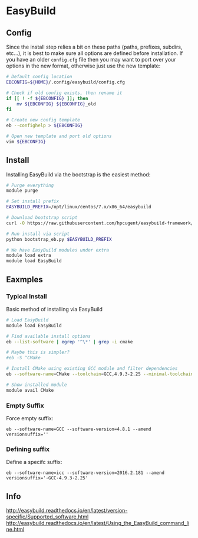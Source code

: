 # EasyBuild

## Config

Since the install step relies a bit on these paths (paths, prefixes, subdirs, etc...), it is best to make sure all options are defined before installation.
If you have an older `config.cfg` file then you may want to port over your options in the new format, otherwise just use the new template:


``` bash
# Default config location
EBCONFIG=${HOME}/.config/easybuild/config.cfg

# Check if old config exists, then rename it
if [[ ! -f ${EBCONFIG} ]]; then
    mv ${EBCONFIG} ${EBCONFIG}_old
fi

# Create new config template
eb --confighelp > ${EBCONFIG}

# Open new template and port old options
vim ${EBCONFIG}
```


## Install

Installing EasyBuild via the bootstrap is the easiest method:

```bash
# Purge everything
module purge

# Set install prefix
EASYBUILD_PREFIX=/opt/linux/centos/7.x/x86_64/easybuild

# Download bootstrap script
curl -O https://raw.githubusercontent.com/hpcugent/easybuild-framework/develop/easybuild/scripts/bootstrap_eb.py

# Run install via script
python bootstrap_eb.py $EASYBUILD_PREFIX

# We have EasyBuild modules under extra
module load extra
module load EasyBuild
```

## Eaxmples

### Typical Install

Basic method of installing via EasyBuild

```bash
# Load EasyBuild
module load EasyBuild

# Find available install options
eb --list-software | egrep '^\*' | grep -i cmake

# Maybe this is simpler?
#eb -S ^CMake

# Install CMake using existing GCC module and filter dependencies
eb --software-name=CMake --toolchain=GCC,4.9.3-2.25 --minimal-toolchains --filter-deps=ncurses

# Show installed module
module avail CMake
```

### Empty Suffix

Force empty suffix:

```
eb --software-name=GCC --software-version=4.8.1 --amend versionsuffix=''
```

### Defining suffix

Define a specifc suffix:

```
eb --software-name=icc --software-version=2016.2.181 --amend versionsuffix='-GCC-4.9.3-2.25'
```

## Info

http://easybuild.readthedocs.io/en/latest/version-specific/Supported_software.html
http://easybuild.readthedocs.io/en/latest/Using_the_EasyBuild_command_line.html
